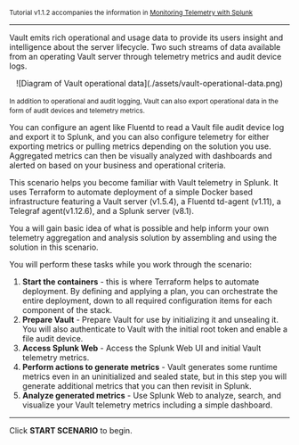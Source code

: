 <small>Tutorial v1.1.2 accompanies the information in [Monitoring Telemetry with Splunk](https://learn.hashicorp.com/vault/monitoring/monitor-telemetry-audit-splunk)</small>

----

Vault emits rich operational and usage data to provide its users insight and intelligence about the server lifecycle. Two such streams of data available from an operating Vault server through telemetry metrics and audit device logs.

<p align=center>
    ![Diagram of Vault operational data](./assets/vault-operational-data.png)
</p>

<small>In addition to operational and audit logging, Vault can also export operational data in the form of audit devices and telemetry metrics.</small>

You can configure an agent like Fluentd to read a Vault file audit device log and export it to Splunk, and you can also configure telemetry for either exporting metrics or pulling metrics depending on the solution you use. Aggregated metrics can then be visually analyzed with dashboards and alerted on based on your business and operational criteria.

This scenario helps you become familiar with Vault telemetry in Splunk. It uses Terraform to automate deployment of a simple Docker based infrastructure featuring a Vault server (v1.5.4), a Fluentd td-agent (v1.11), a Telegraf agent(v1.12.6), and a Splunk server (v8.1).

You a will gain basic idea of what is possible and help inform your own telemetry aggregation and analysis solution by assembling and using the solution in this scenario.

You will perform these tasks while you work through the scenario:

1. **Start the containers** - this is where Terraform helps to automate deployment. By defining and applying a plan, you can orchestrate the entire deployment, down to all required configuration items for each component of the stack.
1. **Prepare Vault** - Prepare Vault for use by initializing it and unsealing it. You will also authenticate to Vault with the initial root token and enable a file audit device.
1. **Access Splunk Web** - Access the Splunk Web UI and initial Vault telemetry metrics.
1. **Perform actions to generate metrics** - Vault generates some runtime metrics even in an uninitialized and sealed state, but in this step you will generate additional metrics that you can then revisit in Splunk.
1. **Analyze generated metrics** - Use Splunk Web to analyze, search, and visualize your Vault telemetry metrics including a simple dashboard.

----

Click **START SCENARIO** to begin.
